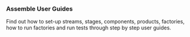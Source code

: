 ### Assemble User Guides

Find out how to set-up streams, stages, components, products, factories, how to run factories and run tests through step by step user guides. 




